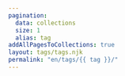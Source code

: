 ```yaml
---
pagination:
  data: collections
  size: 1
  alias: tag
addAllPagesToCollections: true
layout: tags/tags.njk
permalink: "en/tags/{{ tag }}/"
---
```

